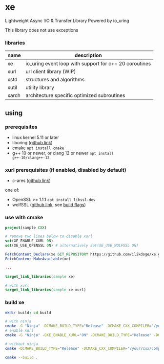 # xe

Lightweight Async I/O & Transfer Library Powered by io_uring

This library does not use exceptions

### libraries

| name      | description                                               |
| --------- | ----------------------------------------------------------|
| xe        | io_uring event loop with support for c++ 20 coroutines    |
| xurl      | url client library (WIP)                                  |
| xstd      | structures and algorithms                                 |
| xutil     | utility library                                           |
| xarch     | architecture specific optimized subroutines               |

## using

### prerequisites
- linux kernel 5.11 or later
- liburing ([github link](https://github.com/axboe/liburing))
- cmake <code>apt install cmake</code>
- g++ 10 or newer, or clang 12 or newer <code>apt install g++-10/clang++-12</code>

### xurl prerequisites (if enabled, disabled by default)
- c-ares ([github link](https://github.com/c-ares/c-ares))

one of:
- OpenSSL >= 1.1.1 <code>apt install libssl-dev</code>
- wolfSSL ([github link](https://github.com/wolfSSL/wolfssl), see [build flags](https://github.com/ilikdoge/xe/blob/master/build.sh#L9))

### use with cmake
```cmake
project(sample CXX)

# remove two lines below to disable xurl
set(XE_ENABLE_XURL ON)
set(XE_USE_OPENSSL ON) # alternatively set(XE_USE_WOLFSSL ON)

FetchContent_Declare(xe GIT_REPOSITORY https://github.com/ilikdoge/xe.git GIT_TAG master)
FetchContent_MakeAvailable(xe)

...

target_link_libraries(sample xe)

# with xurl
target_link_libraries(sample xe xurl)
```

### build xe
```bash
mkdir build; cd build

# with ninja
cmake -G "Ninja" -DCMAKE_BUILD_TYPE="Release" -DCMAKE_CXX_COMPILER="/your/cxx/compiler" ..
# enable xurl
cmake -G "Ninja" -DXE_ENABLE_XURL="ON" -DCMAKE_BUILD_TYPE="Release" -DCMAKE_CXX_COMPILER="/your/cxx/compiler" ..

# without ninja
cmake -DCMAKE_BUILD_TYPE="Release" -DCMAKE_CXX_COMPILER="/your/cxx/compiler" ..

cmake --build .
```